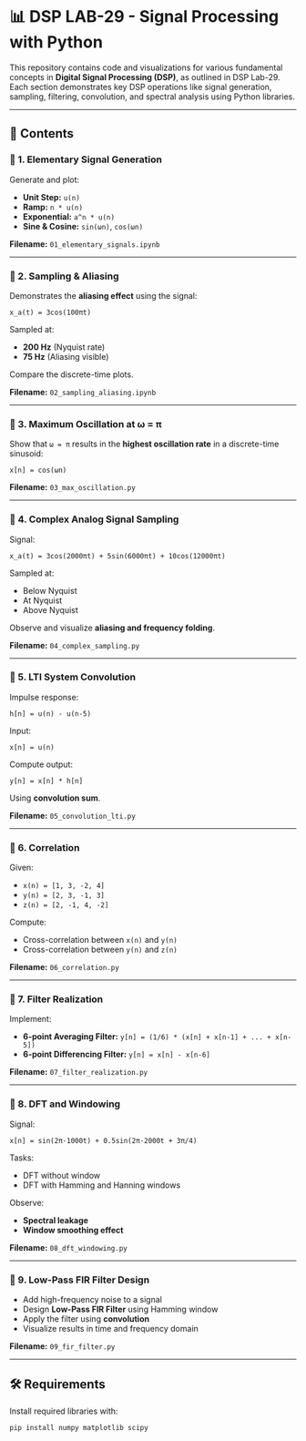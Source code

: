 # 📊 DSP LAB-29 - Signal Processing with Python

This repository contains code and visualizations for various fundamental concepts in **Digital Signal Processing (DSP)**, as outlined in DSP Lab-29. Each section demonstrates key DSP operations like signal generation, sampling, filtering, convolution, and spectral analysis using Python libraries.

---

## 📁 Contents

### 🔹 1. Elementary Signal Generation

Generate and plot:
- **Unit Step:** `u(n)`
- **Ramp:** `n * u(n)`
- **Exponential:** `a^n * u(n)`
- **Sine & Cosine:** `sin(ωn)`, `cos(ωn)`

**Filename:** `01_elementary_signals.ipynb`

---

### 🔹 2. Sampling & Aliasing

Demonstrates the **aliasing effect** using the signal:

`x_a(t) = 3cos(100πt)`

Sampled at:
- **200 Hz** (Nyquist rate)
- **75 Hz** (Aliasing visible)

Compare the discrete-time plots.

**Filename:** `02_sampling_aliasing.ipynb`

---

### 🔹 3. Maximum Oscillation at ω = π

Show that `ω = π` results in the **highest oscillation rate** in a discrete-time sinusoid:

`x[n] = cos(ωn)`

**Filename:** `03_max_oscillation.py`

---

### 🔹 4. Complex Analog Signal Sampling

Signal:

`x_a(t) = 3cos(2000πt) + 5sin(6000πt) + 10cos(12000πt)`

Sampled at:
- Below Nyquist
- At Nyquist
- Above Nyquist

Observe and visualize **aliasing and frequency folding**.

**Filename:** `04_complex_sampling.py`

---

### 🔹 5. LTI System Convolution

Impulse response:

`h[n] = u(n) - u(n-5)`

Input:

`x[n] = u(n)`

Compute output:

`y[n] = x[n] * h[n]`

Using **convolution sum**.

**Filename:** `05_convolution_lti.py`

---

### 🔹 6. Correlation

Given:
- `x(n) = [1, 3, -2, 4]`
- `y(n) = [2, 3, -1, 3]`
- `z(n) = [2, -1, 4, -2]`

Compute:
- Cross-correlation between `x(n)` and `y(n)`
- Cross-correlation between `y(n)` and `z(n)`

**Filename:** `06_correlation.py`

---

### 🔹 7. Filter Realization

Implement:
- **6-point Averaging Filter:**
  `y[n] = (1/6) * (x[n] + x[n-1] + ... + x[n-5])`
- **6-point Differencing Filter:**
  `y[n] = x[n] - x[n-6]`

**Filename:** `07_filter_realization.py`

---

### 🔹 8. DFT and Windowing

Signal:

`x[n] = sin(2π·1000t) + 0.5sin(2π·2000t + 3π/4)`

Tasks:
- DFT without window
- DFT with Hamming and Hanning windows

Observe:
- **Spectral leakage**
- **Window smoothing effect**

**Filename:** `08_dft_windowing.py`

---

### 🔹 9. Low-Pass FIR Filter Design

- Add high-frequency noise to a signal
- Design **Low-Pass FIR Filter** using Hamming window
- Apply the filter using **convolution**
- Visualize results in time and frequency domain

**Filename:** `09_fir_filter.py`

---

## 🛠 Requirements

Install required libraries with:

```bash
pip install numpy matplotlib scipy
